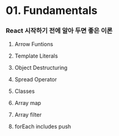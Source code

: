 # 01. Fundamentals

### React 시작하기 전에 알아 두면 좋은 이론

1. Arrow Funtions

2. Template Literals

3. Object Destructuring

4. Spread Operator

5. Classes

6. Array map

7. Array filter

8. forEach includes push
